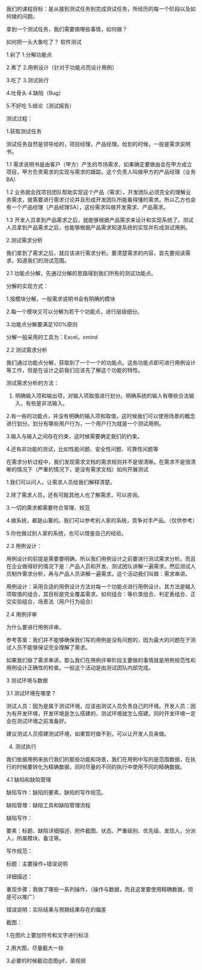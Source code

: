 我们的课程目标：是从接到测试任务到完成测试任务，所经历的每一个阶段以及如何做的问题。

拿到一个测试任务，我们需要做哪些事情，如何做？

如何把一头大象吃了？			软件测试

1.剁了						1.分解功能点

2.煮了						2.用例设计（针对于功能点而设计用例）

3.吃了						3.测试执行

4.吐骨头						4.缺陷（Bug）

5.不好吃						5.结论（测试报告）

测试过程：

1.获取测试任务

测试任务自然是领导给的，项目经理，产品经理。给到的时候，一般是需求说明书。

1.1 需求说明书是由客户（甲方）产生的市场需求，如果确定要做由会在甲方成立项目，甲方负责需求的实现与需求的跟踪。这个负责人叫做甲方的产品经理（业务BA）

1.2 业务就会找项目团队帮助实现这个产品（需求），开发团队必须完全的理解业务需求，就需要进行需求讨论并且形成开发团队所能看得懂的需求。所以乙方也会有一个产品经理（产品经理SA），这份需求叫做开发需求、产品需求。

1.3 开发人员拿到产品需求之后，就能够根据产品需求来设计和实现系统了。测试人员拿到产品需求之后，也能够根据产品需求知道系统的实现并形成测试用例。

2.测试需求分析

我们拿到了需求之后，就应该进行需求分析。要清楚需求的内容，首先要阅读需求，知道我们的测试范围。

2.1 功能点分解，先通过分解的思路得到我们所有的测试功能点。

分解的实现方式：

1.按模块分解，一般需求说明书会有明确的模块

2.每一个模块又可以分解为若干个功能点，进行层级细分。

3.功能点分解要满足100%原则

分解一般采用的工具为：Excel，xmind

2.2 测试需求分析

我们通过功能点分解，获取到了一个一个的功能点。这些功能点即可进行用例设计等工作，但是在设计之前我们应该先了解这个功能的特性。

测试需求分析的方法：

1. 明确输入项和输出项，对输入项取值进行划分。明确系统的输入有哪些合法输入，有些是非法输入。

2.有一些的功能点，并没有明确的输入项和取值，这时候我们可以使用场景的概念进行划分。划分有哪些用户行为，一个用户行为就是一个测试用例。

3.输入与输入之间存在约束，这时候需要确定我们的约束。

4.还有非功能的测试，比如性能问题、安全性问题、可靠性问题等

在需求分析过程中，我们发现需求文档的需求规则并不是很清晰。在需求不是很清晰的情况下（严重的情况下，是没有需求文档）如何开展测试

1.我们可以问人，让需求人员给我们解释清楚。

2.除了需求人员，还有可能其他人也了解需求，可以咨询。

3.一切的需求都需要符合常理、规范

4.做系统，都是山寨的。我们可以参考别人家的系统，竞争对手产品。（仅供参考）

5.你也做过别人家的系统，也可以借鉴自己的经验。

2.3 用例设计：

用例设计的前提是需要要明确，所以我们用例设计之前要进行测试需求分析。而且在企业做得好的情况下是：产品人员和开发、测试团队讲解一遍需求。然后测试人员制作需求分析，再与产品人员讲解一遍需求。这个活动我们叫做：需求串讲。

用例设计：采用合适的用例设计方法对每一个功能点进行用例设计。其方法是输入项取值的组合，其目标是完全覆盖需求。如何组合：等价类组合、判定表组合、正交实验组合，场景法（用户行为组合）

2.4 用例评审

为什么要进行用例评审。

参考答案：我们并不能够确保我们写的用例是没有问题的，因为最大的问题在于测试人员不能够保证完全理解了需求。

如果我们做了需求串讲，那么我们在用例评审阶段主要做的事情就是用例规范性和用例设计正确性的检查。一般这个活动是由测试团队内部完成。

3 测试环境与数据

3.1 测试环境在哪里？

测试人员：因为是属于测试环境，应该由测试人员负责自己的环境。开发人员：因为有开发环境，开发环境是怎么搭建的，测试环境就怎么搭建。同时开发环境一定会在测试环境之前准备好。

建议测试人员搭建测试环境，如果暂时做不到，可以让开发人员来做。

4. 测试执行

我们依据用例来执行我们的那些功能和场景，我们在用例中写的是范围数据，在执行的时候要转化为精确数据，同时尽量的不同的执行中使用不同的精确数据。

4.1 缺陷和缺陷管理

缺陷写作：缺陷的要素，缺陷的写作规范。

缺陷管理：缺陷工具和缺陷管理流程

缺陷写作：

要素：标题、缺陷详细描述、附件截图、状态、严重级别、优先级、发现人，分派人，所属模块、备注等。

写作规范：

标题：主要操作+错误说明

详细描述：

重现步骤：我做了哪些一系列操作，（操作与数据，而且这里要使用精确数据，但是可以推广）

错误说明：实际结果与预期结果存在的偏差

截图：

1.在图片上要加符号和文字进行标注

2.用大图，尽量截大一些

3.必要的时候截动态图gif，录视频













